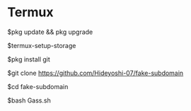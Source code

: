 # Termux




$pkg update && pkg upgrade

$termux-setup-storage

$pkg install git

$git clone https://github.com/Hideyoshi-07/fake-subdomain

$cd fake-subdomain

$bash Gass.sh
